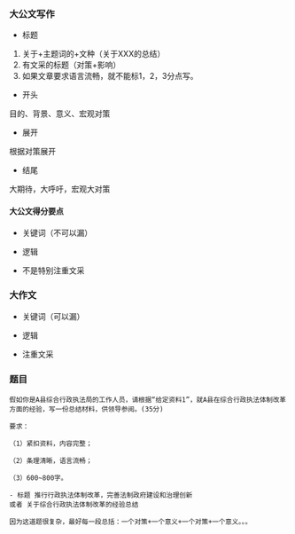 ### 大公文写作

- 标题

1. 关于+主题词的+文种（关于XXX的总结）
2. 有文采的标题（对策+影响）
3. 如果文章要求语言流畅，就不能标1，2，3分点写。

- 开头

目的、背景、意义、宏观对策

- 展开

根据对策展开

- 结尾

大期待，大呼吁，宏观大对策

#### 大公文得分要点

- 关键词（不可以漏）

- 逻辑

- 不是特别注重文采

### 大作文　

- 关键词（可以漏）
 
- 逻辑

- 注重文采　

### 题目

```
假如你是A县综合行政执法局的工作人员，请根据“给定资料1”，就A县在综合行政执法体制改革方面的经验，写一份总结材料，供领导参阅。(35分)

要求：

（1）紧扣资料，内容完整；

（2）条理清晰，语言流畅；

（3）600~800字。

```

```
- 标题 推行行政执法体制改革，完善法制政府建设和治理创新
或者 关于综合行政执法体制改革的经验总结 

因为这道题很复杂，最好每一段总括：一个对策+一个意义+一个对策+一个意义。。。 
```
